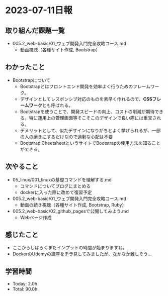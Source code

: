 # 2023-07-11日報

## 取り組んだ課題一覧
* 005.2_web-basic/01_ウェブ開発入門完全攻略コース.md
  * 動画視聴（各種サイト作成, Bootstrap）

## わかったこと
* Bootstrapについて
  * Bootstrapとはフロントエンド開発を効率よく行うためのフレームワーク。
  * デザインとしてレスポンシブ対応のものを素早く作れるので、**CSSフレームワーク**とも呼ばれる。
  * Bootstrapを使うことで、開発スピードの向上、コストの削減が期待できる。特に運用上の管理画面等そこそこのデザインで良い際には重宝される。
  * デメリットとして、似たデザインになりがちとよく挙げられるが、一部の人の磨きにするだけなので過剰な心配は不要
  * Bootstrap CheetsheetというサイトでBootstrapの使用方法を知ることができる。

## 次やること
* 05_linux/001_linuxの基礎コマンドを理解する.md
  * コマンドについてブログにまとめる
  * dockerに入った際に改めて復習予定
* 005.2_web-basic/01_ウェブ開発入門完全攻略コース.md
  * 動画の続き視聴（各種サイト作成, Bootstrap, Ruby）
* 005.2_web-basic/02_github_pagesで公開してみよう.md
  * Webページ作成

## 感じたこと
* ここからしばらくまたインプットの時間が始まりますね。
* DockerのUdemyの講座をチラ見してみましたが、なかなか難しそう…

## 学習時間
* Today: 2.0h
* Total: 90.0h